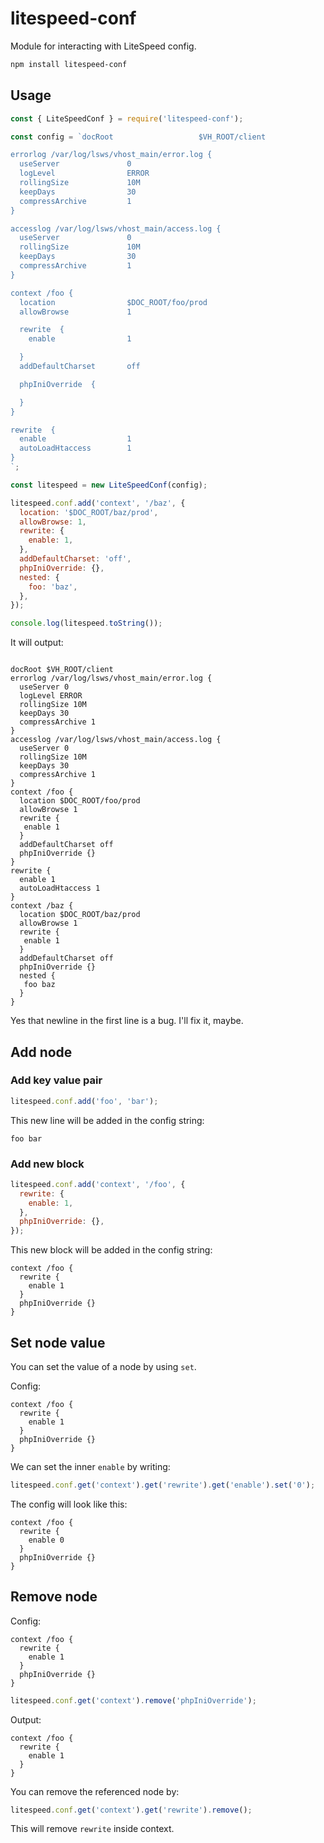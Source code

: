 # litespeed-conf

Module for interacting with LiteSpeed config.

```bash
npm install litespeed-conf
```

## Usage

```javascript
const { LiteSpeedConf } = require('litespeed-conf');

const config = `docRoot                   $VH_ROOT/client

errorlog /var/log/lsws/vhost_main/error.log {
  useServer               0
  logLevel                ERROR
  rollingSize             10M
  keepDays                30
  compressArchive         1
}

accesslog /var/log/lsws/vhost_main/access.log {
  useServer               0
  rollingSize             10M
  keepDays                30
  compressArchive         1
}

context /foo {
  location                $DOC_ROOT/foo/prod
  allowBrowse             1

  rewrite  {
    enable                1

  }
  addDefaultCharset       off

  phpIniOverride  {

  }
}

rewrite  {
  enable                  1
  autoLoadHtaccess        1
}
`;

const litespeed = new LiteSpeedConf(config);

litespeed.conf.add('context', '/baz', {
  location: '$DOC_ROOT/baz/prod',
  allowBrowse: 1,
  rewrite: {
    enable: 1,
  },
  addDefaultCharset: 'off',
  phpIniOverride: {},
  nested: {
    foo: 'baz',
  },
});

console.log(litespeed.toString());
```

It will output:

```

docRoot $VH_ROOT/client
errorlog /var/log/lsws/vhost_main/error.log {
  useServer 0
  logLevel ERROR
  rollingSize 10M
  keepDays 30
  compressArchive 1
}
accesslog /var/log/lsws/vhost_main/access.log {
  useServer 0
  rollingSize 10M
  keepDays 30
  compressArchive 1
}
context /foo {
  location $DOC_ROOT/foo/prod
  allowBrowse 1
  rewrite {
   enable 1
  }
  addDefaultCharset off
  phpIniOverride {}
}
rewrite {
  enable 1
  autoLoadHtaccess 1
}
context /baz {
  location $DOC_ROOT/baz/prod
  allowBrowse 1
  rewrite {
   enable 1
  }
  addDefaultCharset off
  phpIniOverride {}
  nested {
   foo baz
  }
}
```

Yes that newline in the first line is a bug. I'll fix it, maybe.

## Add node

### Add key value pair

```javascript
litespeed.conf.add('foo', 'bar');
```

This new line will be added in the config string:

```
foo bar
```

### Add new block

```javascript
litespeed.conf.add('context', '/foo', {
  rewrite: {
    enable: 1,
  },
  phpIniOverride: {},
});
```

This new block will be added in the config string:

```
context /foo {
  rewrite {
    enable 1
  }
  phpIniOverride {}
}
```

## Set node value

You can set the value of a node by using `set`.

Config:

```
context /foo {
  rewrite {
    enable 1
  }
  phpIniOverride {}
}
```

We can set the inner `enable` by writing:

```javascript
litespeed.conf.get('context').get('rewrite').get('enable').set('0');
```

The config will look like this:

```
context /foo {
  rewrite {
    enable 0
  }
  phpIniOverride {}
}
```

## Remove node

Config:

```
context /foo {
  rewrite {
    enable 1
  }
  phpIniOverride {}
}
```

```javascript
litespeed.conf.get('context').remove('phpIniOverride');
```

Output:

```
context /foo {
  rewrite {
    enable 1
  }
}
```

You can remove the referenced node by:

```javascript
litespeed.conf.get('context').get('rewrite').remove();
```

This will remove `rewrite` inside context.

